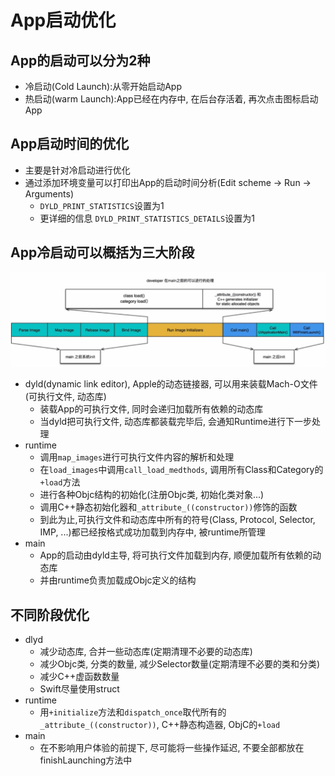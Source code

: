 # App启动优化

## App的启动可以分为2种
* 冷启动(Cold Launch):从零开始启动App
* 热启动(warm Launch):App已经在内存中, 在后台存活着, 再次点击图标启动App

## App启动时间的优化
* 主要是针对冷启动进行优化
* 通过添加环境变量可以打印出App的启动时间分析(Edit scheme -> Run -> Arguments)
  * `DYLD_PRINT_STATISTICS`设置为1
  * 更详细的信息 `DYLD_PRINT_STATISTICS_DETAILS`设置为1

## App冷启动可以概括为三大阶段
![](https://raw.githubusercontent.com/WWQ824/question/main/启动时间分析图.png)

* dyld(dynamic link editor), Apple的动态链接器, 可以用来装载Mach-O文件(可执行文件, 动态库)
  * 装载App的可执行文件, 同时会递归加载所有依赖的动态库
  * 当dyld把可执行文件, 动态库都装载完毕后, 会通知Runtime进行下一步处理
* runtime
  * 调用`map_images`进行可执行文件内容的解析和处理
  * 在`load_images`中调用`call_load_medthods`, 调用所有Class和Category的`+load`方法
  * 进行各种Objc结构的初始化(注册Objc类, 初始化类对象...)
  * 调用C++静态初始化器和`_attribute_((constructor))`修饰的函数
  * 到此为止,可执行文件和动态库中所有的符号(Class, Protocol, Selector, IMP, ...)都已经按格式成功加载到内存中, 被runtime所管理
* main
  * App的启动由dyld主导, 将可执行文件加载到内存, 顺便加载所有依赖的动态库
  * 并由runtime负责加载成Objc定义的结构
 
## 不同阶段优化
* dlyd
  * 减少动态库, 合并一些动态库(定期清理不必要的动态库)
  * 减少Objc类, 分类的数量, 减少Selector数量(定期清理不必要的类和分类)
  * 减少C++虚函数数量
  * Swift尽量使用struct
* runtime
  * 用`+initialize`方法和`dispatch_once`取代所有的`_attribute_((constructor))`, C++静态构造器, ObjC的`+load`
* main
  * 在不影响用户体验的前提下, 尽可能将一些操作延迟, 不要全部都放在finishLaunching方法中
